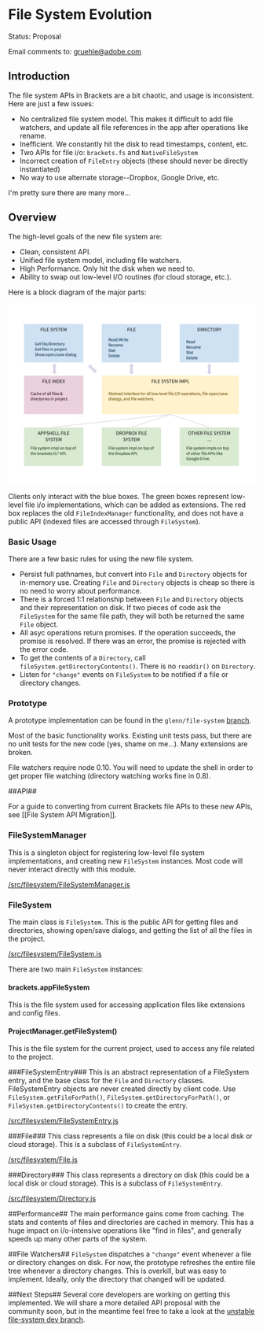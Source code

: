 # File System Evolution #

Status: Proposal

Email comments to: [gruehle@adobe.com](mailto:gruehle@adobe.com)

## Introduction ##

The file system APIs in Brackets are a bit chaotic, and usage is inconsistent. Here are just a few issues:

* No centralized file system model. This makes it difficult to add file watchers, and update all file references in the app after operations like rename.
* Inefficient. We constantly hit the disk to read timestamps, content, etc.
* Two APIs for file i/o: `brackets.fs` and `NativeFileSystem`
* Incorrect creation of `FileEntry` objects (these should never be directly instantiated)
* No way to use alternate storage--Dropbox, Google Drive, etc.

I'm pretty sure there are many more...

## Overview ##

The high-level goals of the new file system are:

* Clean, consistent API.
* Unified file system model, including file watchers.
* High Performance. Only hit the disk when we need to.
* Ability to swap out low-level I/O routines (for cloud storage, etc.).

Here is a block diagram of the major parts:

![File System Block Diagram](screenshots/filesystem/filesystem-block-diagram.png)

Clients only interact with the blue boxes. The green boxes represent low-level file i/o implementations, which can be added as extensions. The red box replaces the old `FileIndexManager` functionality, and does not have a public API (indexed files are accessed through `FileSystem`).


### Basic Usage ###
There are a few basic rules for using the new file system.

* Persist full pathnames, but convert into `File` and `Directory` objects for in-memory use. Creating `File` and `Directory` objects is cheap so there is no need to worry about performance.
* There is a forced 1:1 relationship between `File` and `Directory` objects and their representation on disk. If two pieces of code ask the `FileSystem` for the same file path, they will both be returned the same `File` object.
* All asyc operations return promises. If the operation succeeds, the promise is resolved. If there was an error, the promise is rejected with the error code.
* To get the contents of a `Directory`, call `fileSystem.getDirectoryContents()`. There is no `readdir()` on `Directory`.
* Listen for `"change"` events on `FileSystem` to be notified if a file or directory changes.

### Prototype ###
A prototype implementation can be found in the `glenn/file-system` [branch](https://github.com/adobe/brackets/tree/glenn/file-system). 

Most of the basic functionality works. Existing unit tests pass, but there are no unit tests for the new code (yes, shame on me...). Many extensions are broken. 

File watchers require node 0.10. You will need to update the shell in order to get proper file watching (directory watching works fine in 0.8).

##API##

For a guide to converting from current Brackets file APIs to these new APIs, see [[File System API Migration]].

### FileSystemManager ###
This is a singleton object for registering low-level file system implementations, and creating new `FileSystem` instances. Most code will never interact directly with this module.

[/src/filesystem/FileSystemManager.js](https://github.com/adobe/brackets/blob/glenn/file-system/src/filesystem/FileSystemManager.js)

### FileSystem ###
The main class is `FileSystem`. This is the public API for getting files and directories, showing open/save dialogs, and getting the list of all the files in the project.

[/src/filesystem/FileSystem.js](https://github.com/adobe/brackets/blob/glenn/file-system/src/filesystem/FileSystem.js)

There are two main `FileSystem` instances:

#### brackets.appFileSystem ####
This is the file system used for accessing application files like extensions and config files.

#### ProjectManager.getFileSystem() ####
This is the file system for the current project, used to access any file related to the project.

###FileSystemEntry###
This is an abstract representation of a FileSystem entry, and the base class for the `File` and `Directory` classes. FileSystemEntry objects are never created directly by client code. Use `FileSystem.getFileForPath()`, `FileSystem.getDirectoryForPath()`, or `FileSystem.getDirectoryContents()` to create the entry.

[/src/filesystem/FileSystemEntry.js](https://github.com/adobe/brackets/blob/glenn/file-system/src/filesystem/FileSystemEntry.js)


###File###
This class represents a file on disk (this could be a local disk or cloud storage). This is a subclass of `FileSystemEntry`.

[/src/filesystem/File.js](https://github.com/adobe/brackets/blob/glenn/file-system/src/filesystem/File.js)


###Directory###
This class represents a directory on disk (this could be a local disk or cloud storage). This is a subclass of `FileSystemEntry`.

[/src/filesystem/Directory.js](https://github.com/adobe/brackets/blob/glenn/file-system/src/filesystem/Directory.js)

##Performance##
The main performance gains come from caching. The stats and contents of files and directories are cached in memory. This has a huge impact on i/o-intensive operations like "find in files", and generally speeds up many other parts of the system.

##File Watchers##
`FileSystem` dispatches a `"change"` event whenever a file or directory changes on disk. For now, the prototype refreshes the entire file tree whenever a directory changes. This is overkill, but was easy to implement. Ideally, only the directory that changed will be updated.

##Next Steps##
Several core developers are working on getting this implemented. We will share a more detailed API proposal with the community soon, but in the meantime feel free to take a look at the [unstable file-system dev branch](https://github.com/adobe/brackets/tree/glenn/file-system).